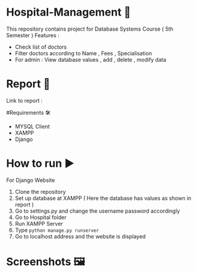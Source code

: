 # Hospital-Management 🏥
This repository contains project for Database Systems Course ( 5th Semester )
Features :
- Check list of doctors
- Filter doctors according to Name , Fees , Specialisation
- For admin : View database values , add , delete , modify data 

# Report 📃

Link to report : 

#Requirements 🛠️

- MYSQL Client
- XAMPP
- Django

# How to run ▶️

For Django Website
1. Clone the repository 
2. Set up database at XAMPP ( Here the database has values as shown in report )
3. Go to settings.py and change the username password accordingly
4. Go to Hospital folder
5. Run XAMPP Server
6. Type `python manage.py runserver`
7. Go to localhost address and the website is displayed

# Screenshots 🖼️
